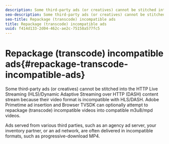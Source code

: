 ```yaml
---
description: Some third-party ads (or creatives) cannot be stitched into the HTTP Live Streaming (HLS)/Dynamic Adaptive Streaming over HTTP (DASH) content stream because their video format is incompatible with HLS/DASH. Adobe Primetime ad insertion and Browser TVSDK can optionally attempt to repackage (transcode) incompatible videos into compatible m3u8/mpd videos.
seo-description: Some third-party ads (or creatives) cannot be stitched into the HTTP Live Streaming (HLS)/Dynamic Adaptive Streaming over HTTP (DASH) content stream because their video format is incompatible with HLS/DASH. Adobe Primetime ad insertion and Browser TVSDK can optionally attempt to repackage (transcode) incompatible videos into compatible m3u8/mpd videos.
seo-title: Repackage (transcode) incompatible ads
title: Repackage (transcode) incompatible ads
uuid: f414d133-2d04-462c-ae2c-75158a577fc5
---
```


# Repackage (transcode) incompatible ads{#repackage-transcode-incompatible-ads}

Some third-party ads (or creatives) cannot be stitched into the HTTP Live Streaming (HLS)/Dynamic Adaptive Streaming over HTTP (DASH) content stream because their video format is incompatible with HLS/DASH. Adobe Primetime ad insertion and Browser TVSDK can optionally attempt to repackage (transcode) incompatible videos into compatible m3u8/mpd videos.

Ads served from various third parties, such as an agency ad server, your inventory partner, or an ad network, are often delivered in incompatible formats, such as progressive-download MP4. 
